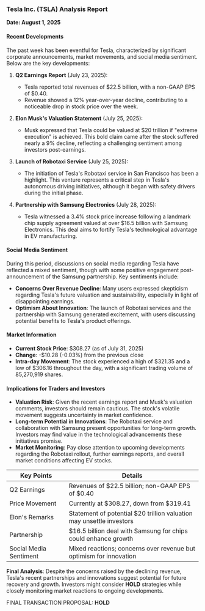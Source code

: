 ### Tesla Inc. (TSLA) Analysis Report
**Date: August 1, 2025**

#### Recent Developments
The past week has been eventful for Tesla, characterized by significant corporate announcements, market movements, and social media sentiment. Below are the key developments:

1. **Q2 Earnings Report** (July 23, 2025):
   - Tesla reported total revenues of $22.5 billion, with a non-GAAP EPS of $0.40. 
   - Revenue showed a 12% year-over-year decline, contributing to a noticeable drop in stock price over the week.

2. **Elon Musk's Valuation Statement** (July 25, 2025):
   - Musk expressed that Tesla could be valued at $20 trillion if "extreme execution" is achieved. This bold claim came after the stock suffered nearly a 9% decline, reflecting a challenging sentiment among investors post-earnings.

3. **Launch of Robotaxi Service** (July 25, 2025):
   - The initiation of Tesla's Robotaxi service in San Francisco has been a highlight. This venture represents a critical step in Tesla's autonomous driving initiatives, although it began with safety drivers during the initial phase.

4. **Partnership with Samsung Electronics** (July 28, 2025):
   - Tesla witnessed a 3.4% stock price increase following a landmark chip supply agreement valued at over $16.5 billion with Samsung Electronics. This deal aims to fortify Tesla's technological advantage in EV manufacturing.

#### Social Media Sentiment
During this period, discussions on social media regarding Tesla have reflected a mixed sentiment, though with some positive engagement post-announcement of the Samsung partnership. Key sentiments include:

- **Concerns Over Revenue Decline**: Many users expressed skepticism regarding Tesla's future valuation and sustainability, especially in light of disappointing earnings.
- **Optimism About Innovation**: The launch of Robotaxi services and the partnership with Samsung generated excitement, with users discussing potential benefits to Tesla's product offerings.

#### Market Information
- **Current Stock Price**: $308.27 (as of July 31, 2025)
- **Change**: -$10.28 (-0.03%) from the previous close
- **Intra-day Movement**: The stock experienced a high of $321.35 and a low of $306.16 throughout the day, with a significant trading volume of 85,270,919 shares.

#### Implications for Traders and Investors
- **Valuation Risk**: Given the recent earnings report and Musk's valuation comments, investors should remain cautious. The stock's volatile movement suggests uncertainty in market confidence.
- **Long-term Potential in Innovations**: The Robotaxi service and collaboration with Samsung present opportunities for long-term growth. Investors may find value in the technological advancements these initiatives promise.
- **Market Monitoring**: Pay close attention to upcoming developments regarding the Robotaxi rollout, further earnings reports, and overall market conditions affecting EV stocks.

| Key Points                    | Details                                                            |
|-------------------------------|--------------------------------------------------------------------|
| Q2 Earnings                   | Revenues of $22.5 billion; non-GAAP EPS of $0.40                 |
| Price Movement                | Currently at $308.27, down from $319.41                           |
| Elon's Remarks                | Statement of potential $20 trillion valuation may unsettle investors|
| Partnership                   | $16.5 billion deal with Samsung for chips could enhance growth     |
| Social Media Sentiment        | Mixed reactions; concerns over revenue but optimism for innovation   |

**Final Analysis**: Despite the concerns raised by the declining revenue, Tesla's recent partnerships and innovations suggest potential for future recovery and growth. Investors might consider **HOLD** strategies while closely monitoring market reactions to ongoing developments.

FINAL TRANSACTION PROPOSAL: **HOLD**